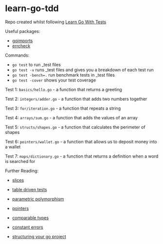 # learn-go-tdd

Repo created whilst following [Learn Go With Tests](https://quii.gitbook.io/learn-go-with-tests/) 

Useful packages:
- [goimports](https://pkg.go.dev/golang.org/x/tools/cmd/goimports) 
- [errcheck](https://pkg.go.dev/github.com/kisielk/errcheck/internal/errcheck)

Commands:
- `go test` to run _test files
- `go test -v` runs _test files and gives you a breakdown of each test run
- `go test -bench=.` run benchmark tests in _test files
- `go test -cover` shows your test coverage

Test 1: `basics/hello.go` - a function that returns a greeting

Test 2: `integers/adder.go` - a function that adds two numbers together

Test 3: `for/iteration.go` - a function that repeats a string 

Test 4: `arrays/sum.go` - a function that adds the values of an array

Test 5: `structs/shapes.go` - a function that calculates the perimeter of shapes

Test 6: `pointers/wallet.go` - a function that allows us to deposit money into a wallet

Test 7: `maps/dictionary.go` - a function that returns a definition when a word is searched for

Further Reading:

- [slices](https://go.dev/blog/slices-intro)

- [table driven tests](https://github.com/golang/go/wiki/TableDrivenTests)

- [parametric polymorphism](https://en.wikipedia.org/wiki/Parametric_polymorphism)

- [pointers](https://gobyexample.com/pointers)

- [comparable types](https://go.dev/ref/spec#Comparison_operators)

- [constant errors](https://dave.cheney.net/2016/04/07/constant-errors)

- [structuring your go project](https://medium.com/@benbjohnson/standard-package-layout-7cdbc8391fc1)